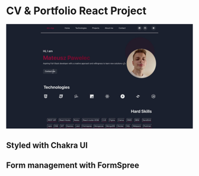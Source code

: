 # CV & Portfolio React Project

![desktop-preview](desktop-preview.jpg)

## Styled with Chakra UI

## Form management with FormSpree
